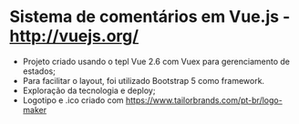 # Sistema de comentários em Vue.js - http://vuejs.org/

* Projeto criado usando o tepl Vue 2.6 com Vuex para gerenciamento de estados;
* Para facilitar o layout, foi utilizado Bootstrap 5 como framework.
* Exploração da tecnologia e deploy;
* Logotipo e .ico criado com https://www.tailorbrands.com/pt-br/logo-maker


